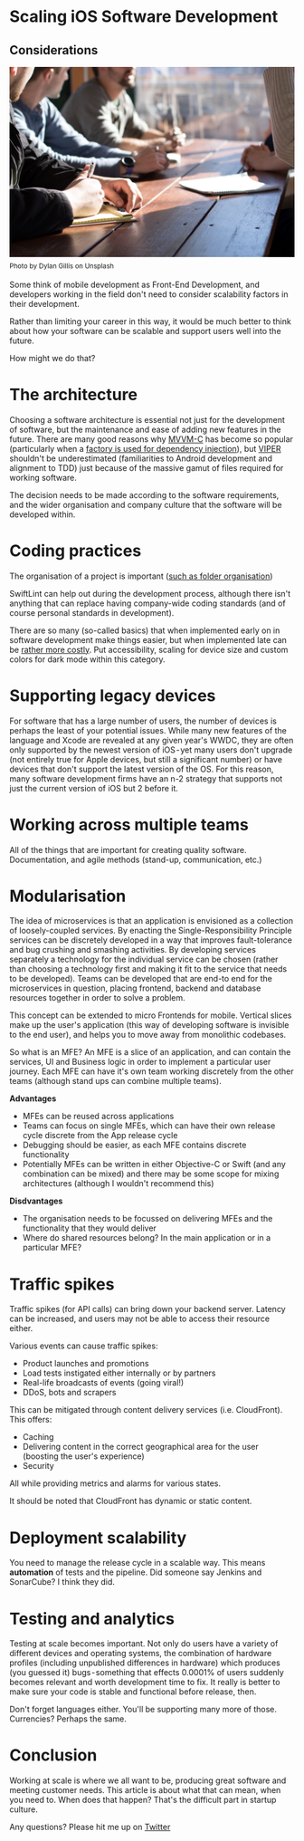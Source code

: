 # Scaling iOS Software Development
## Considerations

![Photo by Dylan Gillis on Unsplash](Images/0*7qpsUAZ4Jrnx-9MR.jpeg)<br/>
<sub>Photo by Dylan Gillis on Unsplash<sub>

Some think of mobile development as Front-End Development, and developers working in the field don't need to consider scalability factors in their development.

Rather than limiting your career in this way, it would be much better to think about how your software can be scalable and support users well into the future. 

How might we do that?

# The architecture
Choosing a software architecture is essential not just for the development of software, but the maintenance and ease of adding new features in the future. There are many good reasons why [MVVM-C](https://medium.com/@stevenpcurtis.sc/mvvm-c-architecture-with-dependency-injection-testing-3b7197eb2e4d) has become so popular (particularly when a [factory is used for dependency injection](https://medium.com/@stevenpcurtis.sc/mvvm-c-architecture-with-dependency-injection-testing-3b7197eb2e4d)), but [VIPER](https://medium.com/swift-coding/the-viper-architecture-1a9dc140c505) shouldn't be underestimated (familiarities to Android development and alignment to TDD) just because of the massive gamut of files required for working software.

The decision needs to be made according to the software requirements, and the wider organisation and company culture that the software will be developed within.

# Coding practices
The organisation of a project is important ([such as folder organisation](https://medium.com/r/?url=https%3A%2F%2Fblog.usejournal.com%2Fhow-to-structure-your-folders-in-xcode-fbb1afa50bc7))

SwiftLint can help out during the development process, although there isn't anything that can replace having company-wide coding standards (and of course personal standards in development).

There are so many (so-called basics) that when implemented early on in software development make things easier, but when implemented late can be [rather more costly](https://medium.com/@stevenpcurtis.sc/technical-debt-in-coding-ff3a0a68f3b2). Put accessibility, scaling for device size and custom colors for dark mode within this category.

# Supporting legacy devices
For software that has a large number of users, the number of devices is perhaps the least of your potential issues. While many new features of the language and Xcode are revealed at any given year's WWDC, they are often only supported by the newest version of iOS - yet many users don't upgrade (not entirely true for Apple devices, but still a significant number) or have devices that don't support the latest version of the OS. For this reason, many software development firms have an n-2 strategy that supports not just the current version of iOS but 2 before it.

# Working across multiple teams
All of the things that are important for creating quality software. Documentation, and agile methods (stand-up, communication, etc.)

# Modularisation
The idea of microservices is that an application is envisioned as a collection of loosely-coupled services. By enacting the Single-Responsibility Principle services can be discretely developed in a way that improves fault-tolerance and bug crushing and smashing activities. By developing services separately a technology for the individual service can be chosen (rather than choosing a technology first and making it fit to the service that needs to be developed). Teams can be developed that are end-to end for the microservices in question, placing frontend, backend and database resources together in order to solve a problem.

This concept can be extended to micro Frontends for mobile. Vertical slices make up the user's application (this way of developing software is invisible to the end user),  and helps you to move away from monolithic codebases.

So what is an MFE? An MFE is a slice of an application, and can contain the services, UI and Business logic in order to implement a particular user journey. Each MFE can have it's own team working discretely from the other teams (although stand ups can combine multiple teams).

**Advantages**
* MFEs can be reused across applications
* Teams can focus on single MFEs, which can have their own release cycle discrete from the App release cycle
* Debugging should be easier, as each MFE contains discrete functionality
* Potentially MFEs can be written in either Objective-C or Swift (and any combination can be mixed) and there may be some scope for mixing architectures (although I wouldn't recommend this)

**Disdvantages**
* The organisation needs to be focussed on delivering MFEs and the functionality that they would deliver
* Where do shared resources belong? In the main application or in a particular MFE?

# Traffic spikes
Traffic spikes (for API calls) can bring down your backend server. Latency can be increased, and users may not be able to access their resource either.

Various events can cause traffic spikes:

* Product launches and promotions
* Load tests instigated either internally or by partners
* Real-life broadcasts of events (going viral!)
* DDoS, bots and scrapers

This can be mitigated through content delivery services (i.e. CloudFront). This offers:
* Caching
* Delivering content in the correct geographical area for the user (boosting the user's experience)
* Security

All while providing metrics and alarms for various states. 

It should be noted that CloudFront has dynamic or static content.

# Deployment scalability
You need to manage the release cycle in a scalable way. This means **automation** of tests and the pipeline. Did someone say Jenkins and SonarCube? I think they did.

# Testing and analytics
Testing at scale becomes important. Not only do users have a variety of different devices and operating systems, the combination of hardware profiles (including unpublished differences in hardware) which produces (you guessed it) bugs - something that effects 0.0001% of users suddenly becomes relevant and worth development time to fix. It really is better to make sure your code is stable and functional before release, then.

Don't forget languages either. You'll be supporting many more of those. Currencies? Perhaps the same.

# Conclusion
Working at scale is where we all want to be, producing great software and meeting customer needs. This article is about what that can mean, when you need to. When does that happen? That's the difficult part in startup culture.

Any questions? Please hit me up on [Twitter](https://medium.com/r/?url=https%3A%2F%2Ftwitter.com%2Fstevenpcurtis)
